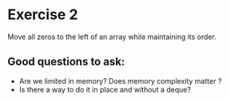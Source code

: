 # Exercise 2
Move all zeros to the left of an array while maintaining its order.

## Good questions to ask:
- Are we limited in memory? Does memory complexity matter ?
- Is there a way to do it in place and without a deque?